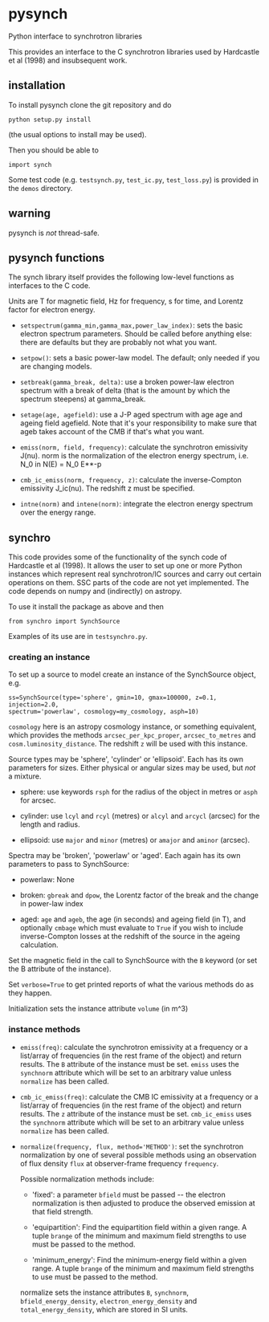 # pysynch
Python interface to synchrotron libraries

This provides an interface to the C synchrotron libraries used by Hardcastle et al (1998) and insubsequent work.

## installation

To install pysynch clone the git repository and do

```
python setup.py install
```

(the usual options to install may be used).

Then you should be able to

```
import synch
```

Some test code (e.g. `testsynch.py`, `test_ic.py`, `test_loss.py`) is provided in the `demos` directory.

## warning

pysynch is *not* thread-safe.

## pysynch functions

The synch library itself provides the following low-level functions as
interfaces to the C code.

Units are T for magnetic field, Hz for frequency, s for time, and
Lorentz factor for electron energy.

* `setspectrum(gamma_min,gamma_max,power_law_index)`: sets the basic
  electron spectrum parameters. Should be called before anything else:
  there are defaults but they are probably not what you want.

* `setpow()`: sets a basic power-law model. The default; only needed
  if you are changing models.

* `setbreak(gamma_break, delta)`: use a broken power-law electron
  spectrum with a break of delta (that is the amount by which the
  spectrum steepens) at gamma_break.

* `setage(age, agefield)`: use a J-P aged spectrum with age age and
  ageing field agefield. Note that it's your responsibility to make
  sure that ageb takes account of the CMB if that's what you want.

* `emiss(norm, field, frequency)`: calculate the synchrotron
  emissivity J(nu). norm is the normalization of the electron energy
  spectrum, i.e. N_0 in N(E) = N_0 E**-p

* `cmb_ic_emiss(norm, frequency, z)`: calculate the inverse-Compton
  emissivity J_ic(nu). The redshift z must be specified.

* `intne(norm)` and `intene(norm)`: integrate the electron energy
  spectrum over the energy range.

## synchro

This code provides some of the functionality of the synch code of
Hardcastle et al (1998). It allows the user to set up one or more
Python instances which represent real synchrotron/IC sources and carry
out certain operations on them. SSC parts of the code are not yet implemented. 
The code depends on numpy and (indirectly) on astropy.

To use it install the package as above and then

```
from synchro import SynchSource
```

Examples of its use are in `testsynchro.py`.

### creating an instance

To set up a source to model create an instance of the SynchSource
object, e.g.

```
ss=SynchSource(type='sphere', gmin=10, gmax=100000, z=0.1, injection=2.0,
spectrum='powerlaw', cosmology=my_cosmology, asph=10)
```

`cosmology` here is an astropy cosmology instance, or something equivalent, which provides the
methods `arcsec_per_kpc_proper`, `arcsec_to_metres` and
`cosm.luminosity_distance`. The redshift `z` will be used with this instance.

Source types may be 'sphere', 'cylinder' or 'ellipsoid'. Each has its
own parameters for sizes. Either physical or angular sizes may be
used, but *not* a mixture.

* sphere: use keywords `rsph` for the radius of the object in metres
  or `asph` for arcsec.

* cylinder: use `lcyl` and `rcyl` (metres) or `alcyl` and `arcycl`
 (arcsec) for the length and radius.

* ellipsoid: use `major` and `minor` (metres) or `amajor` and `aminor`
  (arcsec).

Spectra may be 'broken', 'powerlaw' or 'aged'. Each again has its own
parameters to pass to SynchSource:

* powerlaw: None

* broken: `gbreak` and `dpow`, the Lorentz factor of the break and the
  change in power-law index

* aged: `age` and `ageb`, the age (in seconds) and ageing field (in
  T), and optionally `cmbage` which must evaluate to `True` if you
  wish to include inverse-Compton losses at the redshift of the source
  in the ageing calculation.

Set the magnetic field in the call to SynchSource with the `B` keyword
(or set the B attribute of the instance).

Set `verbose=True` to get printed reports of what the various methods
do as they happen.

Initialization sets the instance attribute `volume` (in m^3)

### instance methods

* `emiss(freq)`: calculate the synchrotron emissivity at a frequency or a list/array of
 frequencies (in the rest frame of the object) and return results. The
 `B` attribute of the instance must be set. `emiss` uses the
 `synchnorm` attribute which will be set to an arbitrary value unless
 `normalize` has been called.

* `cmb_ic_emiss(freq)`: calculate the CMB IC emissivity at a frequency or a list/array of
 frequencies (in the rest frame of the object) and return results. The
 `z` attribute of the instance must be set. `cmb_ic_emiss` uses the
 `synchnorm` attribute which will be set to an arbitrary value unless
 `normalize` has been called.

* `normalize(frequency, flux, method='METHOD')`: set the synchrotron normalization by one of several
  possible methods using an observation of flux density `flux` at
  observer-frame frequency `frequency`.

  Possible normalization methods include:

  * 'fixed': a parameter `bfield` must be passed -- the electron normalization
    is then adjusted to produce the observed emission at that field strength.

  * 'equipartition': Find the equipartition field within a given range.
    A tuple `brange` of the minimum and maximum field
    strengths to use must be passed to the method.

  * 'minimum_energy': Find the minimum-energy field within a given range.
    A tuple `brange` of the minimum and maximum field
    strengths to use must be passed to the method.

  normalize sets the instance attributes `B`, `synchnorm`, `bfield_energy_density`,
  `electron_energy_density` and `total_energy_density`, which are
  stored in SI units.
